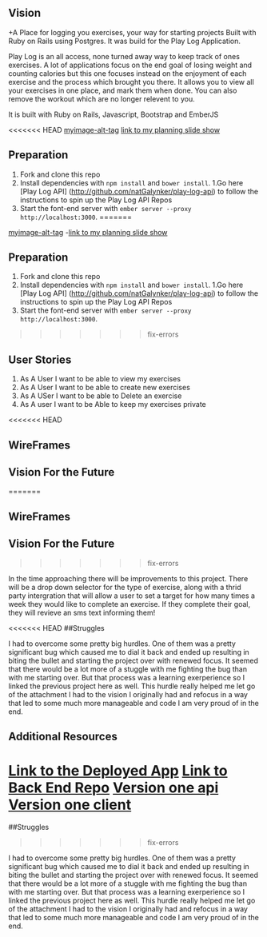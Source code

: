 ## Vision
+A Place for logging you exercises, your way for starting projects Built with Ruby on Rails using Postgres. It was build for the Play Log Application.


Play Log is an all access, none turned away way to keep track of ones exercises.
A lot of applications focus on the end goal of losing weight and counting calories
but this one focuses instead on the enjoyment of each exercise and the process
which brought you there. It allows you to view all your exercises in one place,
and mark them when done. You can also remove the workout which are no longer
relevent to you.

It is built with Ruby on Rails, Javascript, Bootstrap and EmberJS

<<<<<<< HEAD
[myimage-alt-tag]('./play-log-screenshot.png')
[link to my planning slide show](https://docs.google.com/presentation/d/1m0yT8HzM7hc2NuquLoaNMoZqRXd4EYJVA_z8-wP0q0w/edit?usp=sharing)



## Preparation

1. Fork and clone this repo
1. Install dependencies with `npm install` and `bower install`.
1.Go here [Play Log API]  (http://github.com/natGalynker/play-log-api)  to follow the instructions to spin up the Play Log API Repos
1. Start the font-end server with `ember server --proxy http://localhost:3000`.
=======

[myimage-alt-tag]('./play-log-screenshot.png')
-[link to my planning slide show](https://docs.google.com/presentation/d/1m0yT8HzM7hc2NuquLoaNMoZqRXd4EYJVA_z8-wP0q0w/edit?usp=sharing)

## Preparation

1. Fork and clone this repo
1. Install dependencies with `npm install` and `bower install`.
1.Go here [Play Log API]  (http://github.com/natGalynker/play-log-api)  to follow the instructions to spin up the Play Log API Repos
1. Start the font-end server with `ember server --proxy http://localhost:3000`.

>>>>>>> fix-errors

## User Stories
1. As A User I want to be able to view my exercises
2. As A User I want to be able to create new exercises
3. As A USer I want to be able to Delete an exercise
4. As A user I want to be Able to keep my exercises private

<<<<<<< HEAD
## WireFrames



## Vision For the Future
=======

## WireFrames

## Vision For the Future

>>>>>>> fix-errors

In the time approaching there will be improvements to this project. There will
be a drop down selector for the type of exercise, along with a thrid party
intergration that will allow a user to set a target for how many times a week
they would like to complete an exercise. If they complete their goal, they will
revieve an sms text informing them!

<<<<<<< HEAD
##Struggles

I had to overcome some pretty big hurdles. One of them was a pretty significant
bug which caused me to dial it back and ended up resulting in biting the bullet
and starting the project over with renewed focus. It seemed that there would be
a lot more of a stuggle with me fighting the bug than with me starting over. But that
process was a learning exerperience so I linked the previous project here as well.
This hurdle really helped me let go of the attachment I had to the vision I originally had and refocus in a way that led to some much more manageable and code I am very
proud of in the end.

## Additional Resources
[Link to the Deployed App](http://natGalynker.guthub.io/play-log-client)
[Link to Back End Repo](http://github.com/natGalynker/play-log-api)
[Version one api](http://github.com/natGalynker/play-together-api)
[Version one client](http://github.com/natGalynker/play-together-client)
=======

##Struggles
>>>>>>> fix-errors


I had to overcome some pretty big hurdles. One of them was a pretty significant
bug which caused me to dial it back and ended up resulting in biting the bullet
and starting the project over with renewed focus. It seemed that there would be
a lot more of a stuggle with me fighting the bug than with me starting over. But that
process was a learning exerperience so I linked the previous project here as well.
This hurdle really helped me let go of the attachment I had to the vision I originally had and refocus in a way that led to some much more manageable and code I am very
proud of in the end.
